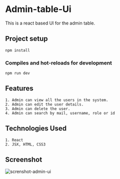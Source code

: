 # Admin-table-Ui

This is a react based UI for the admin table.

## Project setup
```
npm install
```

### Compiles and hot-reloads for development
```
npm run dev
```

## Features
```
1. Admin can view all the users in the system.
2. Admin can edit the user details.
3. Admin can delete the user.
4. Admin can search by mail, username, role or id
```

## Technologies Used
```
1. React
2. JSX, HTML, CSS3
```


## Screenshot
![screnshot-admin-ui](https://github.com/prantikseal/admin-table-ui/assets/83081442/eadf6f75-da2f-4f71-b57c-74188ae8492f)



